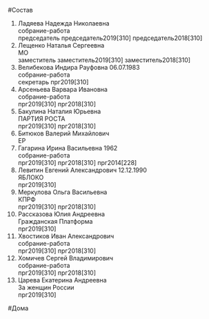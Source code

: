 #Состав  
1. Ладяева Надежда Николаевна  
    собрание-работа  
    председатель председатель2019[310] председатель2018[310]  
2. Лещенко Наталья Сергеевна  
    МО  
    заместитель заместитель2019[310] заместитель2018[310]  
3. Велибекова Индира Рауфовна 06.07.1983  
    собрание-работа  
    секретарь прг2019[310]  
4. Арсеньева Варвара Ивановна  
    собрание-работа  
    прг2019[310] прг2018[310]  
5. Бакулина Наталия Юрьевна  
    ПАРТИЯ РОСТА  
    прг2019[310] прг2018[310]  
6. Битюков Валерий Михайлович  
    ЕР  
7. Гагарина Ирина Васильевна 1962  
    собрание-работа  
    прг2019[310] прг2018[310] прг2014[228]  
8. Левитин Евгений Александрович 12.12.1990  
    ЯБЛОКО  
    прг2019[310]  
9. Меркулова Ольга Васильевна  
    КПРФ  
    прг2019[310] прг2018[310]  
10. Рассказова Юлия Андреевна  
    Гражданская Платформа  
    прг2019[310]  
11. Хвостиков Иван Александрович  
    собрание-работа  
    прг2019[310] прг2018[310]  
12. Хомичев Сергей Владимирович  
    собрание-работа  
    прг2019[310] прг2018[310]  
13. Царева Екатерина Андреевна  
    За женщин России  
    прг2019[310]  
  
#Дома  
  
